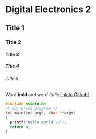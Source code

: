# Digital Electronics 2

## Title 1
### Title 2
#### Title 3
##### Title 4
###### Title 5
Word **bold** and word *italic* 
[link to Github!](https://github.com/xrysav31/Digital-Electronics-2)

```c
#include <stdio.h>
/* můj první program */
int main(int argc, char **argv)
{
  printf("hello world!\n");
  return 0;
}
```
